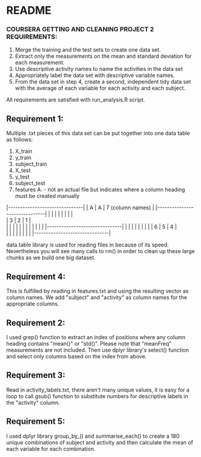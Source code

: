 README
======
### COURSERA GETTING AND CLEANING PROJECT 2 REQUIREMENTS:

1. Merge the training and the test sets to create one data set.
2. Extract only the measurements on the mean and standard deviation for each measurement. 
3. Use descriptive activity names to name the activities in the data set
4. Appropriately label the data set with descriptive variable names. 
5. From the data set in step 4, create a second, independent tidy data set with the average of each variable for each activity and each subject.

All requirements are satisfied with run_analysis.R script.

## Requirement 1:

Multiple .txt pieces of this data set can be put together into one data table as follows:

1. X_train
2. y_train
3. subject_train
4. X_test
5. y_test
6. subject_test
7. features
A. - not an actual file but indicates where a column heading must be created manually

|-------------------------------|
| A | A |   7 (column names)    |
|-------------------------------|
|   |   |                       |
|   |   |                       |    
| 3 | 2 |           1           |    
|   |   |                       |
|   |   |                       |
|   |   |                       |
|-------------------------------|
|   |   |                       |
|   |   |                       |
| 6 | 5 |           4           |  
|   |   |                       |
|   |   |                       |
|-------------------------------|

data.table library is used for reading files in because of its speed. Nevertheless you will see many calls to rm() in order to clean up these large chunks as we build one big dataset.

## Requirement 4:

This is fulfilled by reading in features.txt and using the resulting vector as column names.
We add "subject" and "activity" as column names for the appropriate columns.

## Requirement 2:

I used grep() function to extract an index of positions where any column heading contains "mean()"
or "std()". Please note that "meanFreq" measurements are not included.
Then use dplyr library's select() function and select only columns based on the index from above.

## Requirement 3:

Read in activity_labels.txt, there aren't many unique values, it is easy for a loop to call
gsub() function to substitute numbers for descriptive labels in the "activity" column.

## Requirement 5:

I used dplyr library group_by_() and summarise_each() to create a 180 unique combinations of subject and activity and then calculate the mean of each variable for each combination.
